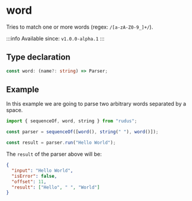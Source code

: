 # word

Tries to match one or more words (regex: `/[a-zA-Z0-9_]+/`).

:::info
Available since: `v1.0.0-alpha.1`
:::

## Type declaration

```ts
const word: (name?: string) => Parser;
```

## Example

In this example we are going to parse two arbitrary words separated by a space.

```ts
import { sequenceOf, word, string } from "rudus";

const parser = sequenceOf([word(), string(" "), word()]);

const result = parser.run("Hello World");
```

The `result` of the parser above will be:

```json
{
  "input": "Hello World",
  "isError": false,
  "offset": 11,
  "result": ["Hello", " ", "World"]
}
```
